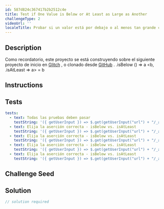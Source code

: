 ```yaml
---
id: 587d824c367417b2b2512c4e
title: Test if One Value is Below or At Least as Large as Another
challengeType: 2
videoUrl: ''
localeTitle: Probar si un valor está por debajo o al menos tan grande como otro
---
```


## Description
<section id="description"> Como recordatorio, este proyecto se está construyendo sobre el siguiente proyecto de inicio en <a href="https://glitch.com/#!/import/github/freeCodeCamp/boilerplate-mochachai/">Glitch</a> , o clonado desde <a href="https://github.com/freeCodeCamp/boilerplate-mochachai/">GitHub</a> . .isBelow () =&gt; a &lt;b, .isAtLeast =&gt; a&gt; = b </section>

## Instructions
<section id="instructions">
</section>

## Tests
<section id='tests'>

```yml
tests:
  - text: Todas las pruebas deben pasar
    testString: '({ getUserInput }) => $.get(getUserInput("url") + "/_api/get-tests?type=unit&n=8").then(data => {assert.equal(data.state,"passed"); }, xhr => { throw new Error(xhr.responseText); })'
  - text: Elija la aserción correcta - isBelow vs. isAtLeast
    testString: '({ getUserInput }) => $.get(getUserInput("url") + "/_api/get-tests?type=unit&n=8").then(data => {  assert.equal(data.assertions[0].method, "isAtLeast", "5 is at least (>=) 5"); }, xhr => { throw new Error(xhr.responseText); })'
  - text: Elija la aserción correcta - isBelow vs. isAtLeast
    testString: '({ getUserInput }) => $.get(getUserInput("url") + "/_api/get-tests?type=unit&n=8").then(data => {  assert.equal(data.assertions[1].method, "isAtLeast", "2 * Math.random() is at least 0"); }, xhr => { throw new Error(xhr.responseText); })'
  - text: Elija la aserción correcta - isBelow vs. isAtLeast
    testString: '({ getUserInput }) => $.get(getUserInput("url") + "/_api/get-tests?type=unit&n=8").then(data => {  assert.equal(data.assertions[2].method, "isBelow", "1 is smaller than 2"); }, xhr => { throw new Error(xhr.responseText); })'
  - text: Elija la aserción correcta - isBelow vs. isAtLeast
    testString: '({ getUserInput }) => $.get(getUserInput("url") + "/_api/get-tests?type=unit&n=8").then(data => {  assert.equal(data.assertions[3].method, "isBelow", "2/3 (0.6666) is smaller than 1"); }, xhr => { throw new Error(xhr.responseText); })'

```

</section>

## Challenge Seed
<section id='challengeSeed'>

</section>

## Solution
<section id='solution'>

```js
// solution required
```
</section>
